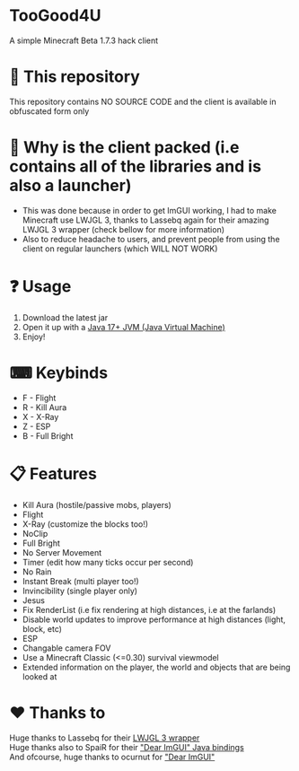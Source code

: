 # TooGood4U
A simple Minecraft Beta 1.7.3 hack client

# 💬 This repository
This repository contains NO SOURCE CODE and the client is available in obfuscated form only

# 💬 Why is the client packed (i.e contains all of the libraries and is also a launcher)
- This was done because in order to get ImGUI working, I had to make Minecraft use LWJGL 3, thanks to Lassebq again for their amazing LWJGL 3 wrapper (check bellow for more information)
- Also to reduce headache to users, and prevent people from using the client on regular launchers (which WILL NOT WORK)

# ❓ Usage
1. Download the latest jar
2. Open it up with a [Java 17+ JVM (Java Virtual Machine)](https://adoptium.net/download/)
3. Enjoy!

# ⌨ Keybinds
- F - Flight
- R - Kill Aura
- X - X-Ray
- Z - ESP
- B - Full Bright

# 📋 Features
- Kill Aura (hostile/passive mobs, players)
- Flight
- X-Ray (customize the blocks too!)
- NoClip
- Full Bright
- No Server Movement
- Timer (edit how many ticks occur per second)
- No Rain
- Instant Break (multi player too!)
- Invincibility (single player only)
- Jesus
- Fix RenderList (i.e fix rendering at high distances, i.e at the farlands)
- Disable world updates to improve performance at high distances (light, block, etc)
- ESP
- Changable camera FOV
- Use a Minecraft Classic (<=0.30) survival viewmodel
- Extended information on the player, the world and objects that are being looked at

# ❤️ Thanks to
Huge thanks to Lassebq for their [LWJGL 3 wrapper](https://github.com/Lassebq/legacy-lwjgl3)<br>
Huge thanks also to SpaiR for their ["Dear ImGUI" Java bindings](https://github.com/SpaiR/imgui-java)<br>
And ofcourse, huge thanks to ocurnut for ["Dear ImGUI"](https://github.com/ocornut/imgui)
